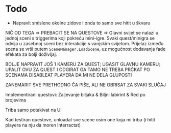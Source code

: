 # Todo
- Napravit smislene okolne zidove i onda to samo sve hitit u škvaru  


NIČ OD TEGA => PREBACIT SE NA QUESTOVE => Glavni svijet se nalazi u jednoj sceni s triggerima koji pokreću mini-igre. Svaki quest/minigra se odvija u zasebnoj sceni bez interakcije s vanjskim svijetom. Prijelaz između scena se vrši putem `SceneManager.LoadScene`, uz mogućnost dodavanja fade efekata za bolji doživljaj.


BOLJE NAPRAVIT JOŠ 1 KAMERU ZA QUEST; UGASIT GLAVNU KAMERU; UPALIT OVU ZA QUEST I ODGIRAT GA TAMO
NE TREBA PRČKAT PO SCENAMA
DISABLEAT PLAYERA DA MI NE DELA GLUPOSTI 




ZANEMARIT SVE PRETHODNO ČA PIŠE, ALI NE OBRISAT ZA SVAKI SLUČAJ

Implementirani questovi: Zaljevanje biljaka & Biljni labirint & Red po brojevima

Triba samo potakivat na UI

Kad testiran questove, unloadat sve scene osim one koja mi triba (i hitit playera na nju da moren interractat)

